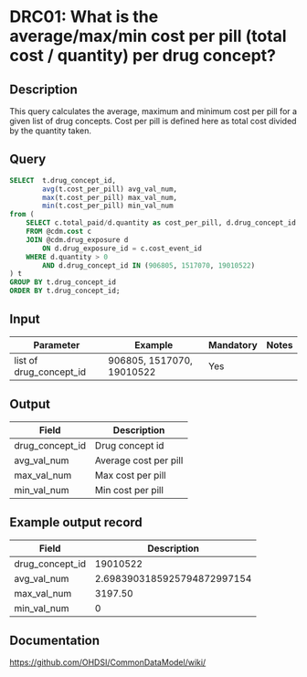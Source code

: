 <!---
Group:drug cost
Name:DRC01 What is the average/max/min cost per pill (total cost / quantity) per drug concept?
Author:Patrick Ryan
CDM Version: 5.3
-->

# DRC01: What is the average/max/min cost per pill (total cost / quantity) per drug concept?

## Description
This query calculates the average, maximum and minimum cost per pill for a given list of drug concepts. 
Cost per pill is defined here as total cost divided by the quantity taken.

## Query
```sql
SELECT  t.drug_concept_id,
        avg(t.cost_per_pill) avg_val_num, 
        max(t.cost_per_pill) max_val_num, 
        min(t.cost_per_pill) min_val_num
from (
    SELECT c.total_paid/d.quantity as cost_per_pill, d.drug_concept_id
    FROM @cdm.cost c
    JOIN @cdm.drug_exposure d
        ON d.drug_exposure_id = c.cost_event_id
    WHERE d.quantity > 0
        AND d.drug_concept_id IN (906805, 1517070, 19010522) 
) t
GROUP BY t.drug_concept_id
ORDER BY t.drug_concept_id;
```

## Input

|  Parameter |  Example |  Mandatory |  Notes |
| --- | --- | --- | --- |
| list of drug_concept_id | 906805, 1517070, 19010522 | Yes |

## Output

|  Field |  Description |
| --- | --- |
| drug_concept_id | Drug concept id |
| avg_val_num | Average cost per pill |
| max_val_num | Max cost per pill |
| min_val_num | Min cost per pill |

## Example output record

|  Field |  Description |
| --- | --- |
| drug_concept_id | 19010522 |
| avg_val_num | 2.6983903185925794872997154 |
| max_val_num | 3197.50 |
| min_val_num | 0 |

## Documentation
https://github.com/OHDSI/CommonDataModel/wiki/
